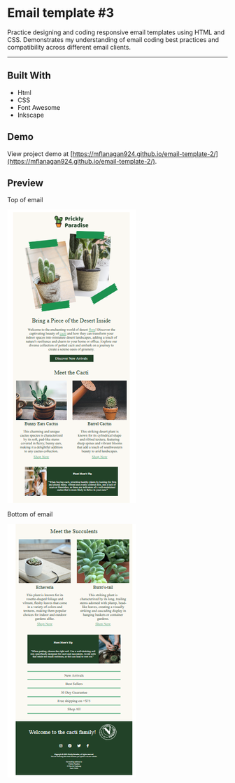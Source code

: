 # Email template #3
Practice designing and coding responsive email templates using HTML and CSS. Demonstrates my understanding of email coding best practices and compatibility across different email clients.

---

## Built With
* Html
* CSS
* Font Awesome
* Inkscape

## Demo

View project demo at [https://mflanagan924.github.io/email-template-2/](https://mflanagan924.github.io/email-template-2/).

## Preview

Top of email

<img src="img/preview 1.PNG"></img>

Bottom of email

<img src="img/preview 2.PNG"></img>

